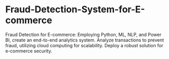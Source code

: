 # Fraud-Detection-System-for-E-commerce
Fraud Detection for E-commerce: Employing Python, ML, NLP, and Power BI, create an end-to-end analytics system. Analyze transactions to prevent fraud, utilizing cloud computing for scalability. Deploy a robust solution for e-commerce security.
